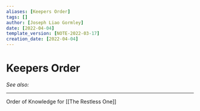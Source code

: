 ```yaml
---
aliases: [Keepers Order]
tags: []
author: [Joseph Liao Gormley]
date: [2022-04-04]
template_version: [NOTE-2022-03-17]
creation_date: [2022-04-04]
---
```

# Keepers Order
*See also:* 
___
Order of Knowledge for [[The Restless One]]


